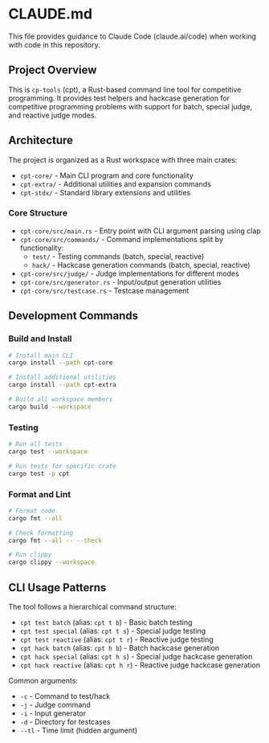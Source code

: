 # CLAUDE.md

This file provides guidance to Claude Code (claude.ai/code) when working with code in this repository.

## Project Overview

This is `cp-tools` (cpt), a Rust-based command line tool for competitive programming. It provides test helpers and hackcase generation for competitive programming problems with support for batch, special judge, and reactive judge modes.

## Architecture

The project is organized as a Rust workspace with three main crates:

- `cpt-core/` - Main CLI program and core functionality
- `cpt-extra/` - Additional utilities and expansion commands  
- `cpt-stdx/` - Standard library extensions and utilities

### Core Structure

- `cpt-core/src/main.rs` - Entry point with CLI argument parsing using clap
- `cpt-core/src/commands/` - Command implementations split by functionality:
  - `test/` - Testing commands (batch, special, reactive)
  - `hack/` - Hackcase generation commands (batch, special, reactive)
- `cpt-core/src/judge/` - Judge implementations for different modes
- `cpt-core/src/generator.rs` - Input/output generation utilities
- `cpt-core/src/testcase.rs` - Testcase management

## Development Commands

### Build and Install
```bash
# Install main CLI
cargo install --path cpt-core

# Install additional utilities
cargo install --path cpt-extra

# Build all workspace members
cargo build --workspace
```

### Testing
```bash
# Run all tests
cargo test --workspace

# Run tests for specific crate
cargo test -p cpt
```

### Format and Lint
```bash
# Format code
cargo fmt --all

# Check formatting
cargo fmt --all -- --check

# Run clippy
cargo clippy --workspace
```

## CLI Usage Patterns

The tool follows a hierarchical command structure:
- `cpt test batch` (alias: `cpt t b`) - Basic batch testing
- `cpt test special` (alias: `cpt t s`) - Special judge testing  
- `cpt test reactive` (alias: `cpt t r`) - Reactive judge testing
- `cpt hack batch` (alias: `cpt h b`) - Batch hackcase generation
- `cpt hack special` (alias: `cpt h s`) - Special judge hackcase generation
- `cpt hack reactive` (alias: `cpt h r`) - Reactive judge hackcase generation

Common arguments:
- `-c` - Command to test/hack
- `-j` - Judge command
- `-i` - Input generator
- `-d` - Directory for testcases
- `--tl` - Time limit (hidden argument)